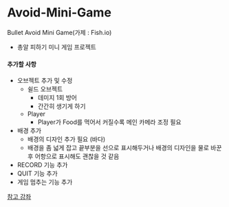 # Avoid-Mini-Game
Bullet Avoid Mini Game(가제 : Fish.io)
* 총알 피하기 미니 게임 프로젝트

#### 추가할 사항

* 오브젝트 추가 및 수정
  * 쉴드 오브젝트
    * 데미지 1회 방어
    * 간간히 생기게 하기
  * Player
    * Player가 Food를 먹어서 커질수록 메인 카메라 조정 필요
* 배경 추가
  * 배경의 디자인 추가 필요 (바다)
  * 배경을 좀 넓게 잡고 끝부분을 선으로 표시해두거나 배경의 디자인을 물로 바꾼 후 어항으로 표시해도 괜찮을 것 같음
* RECORD 기능 추가
* QUIT 기능 추가
* 게임 멈추는 기능 추가


[참고 강좌](https://boxwitch.tistory.com/entry/%EC%9C%A0%EB%8B%88%ED%8B%B0-%EA%B2%8C%EC%9E%84%EB%A7%8C%EB%93%A4%EA%B8%B0-%EC%B4%9D%EC%95%8C%ED%94%BC%ED%95%98%EA%B8%B01)
